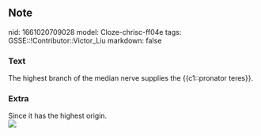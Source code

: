 ## Note
nid: 1661020709028
model: Cloze-chrisc-ff04e
tags: GSSE::!Contributor::Victor_Liu
markdown: false

### Text
The highest branch of the median nerve supplies the {{c1::pronator teres}}.

### Extra
<div>
  Since it has the highest origin.
</div><img src=
"paste-4c39076866a8f49d2b16d8c437a211cdba264d0f.jpg">
